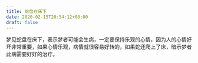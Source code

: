 ```yaml
---
title: 蛇盘在床下
date: 2020-02-15T20:54:12+08:00
draft: false
---
```


梦见蛇盘在床下，表示梦者可能会生病，一定要保持乐观的心情，因为人的心情好坏非常重要，如果心情乐观，病情就很容易好转的，如果蛇还爬上了床，暗示梦者此病需要好好的治疗。<br>
